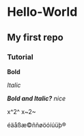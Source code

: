 # Hello-World
## My first repo
### Tutorial

**Bold**

*Italic*

***Bold and Italic?***
_nice_

x^2^
x~2~

éäåßæ©ññøöóíúüþ®
